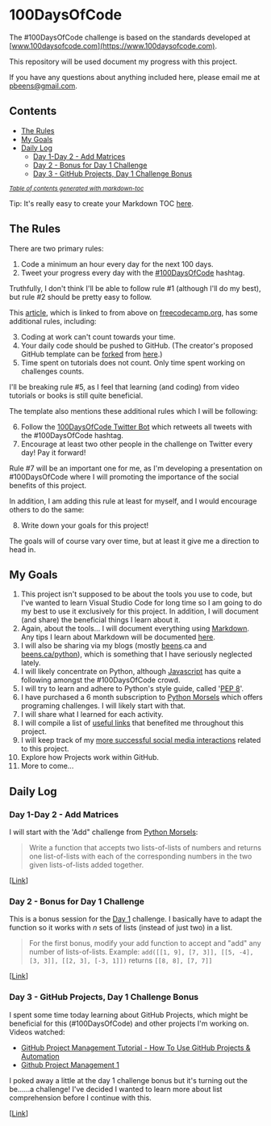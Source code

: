# 100DaysOfCode

The #100DaysOfCode challenge is based on the standards developed at [www.100daysofcode.com](https://www.100daysofcode.com).

This repository will be used document my progress with this project.

If you have any questions about anything included here, please email me at pbeens@gmail.com.

## Contents

- [The Rules](#the-rules)
- [My Goals](#my-goals)
- [Daily Log](#daily-log)
  * [Day 1-Day 2 - Add Matrices](#day-1-day-2---add-matrices)
  * [Day 2 - Bonus for Day 1 Challenge](#day-2---bonus-for-day-1-challenge)
  * [Day 3 - GitHub Projects, Day 1 Challenge Bonus](#day-3---github-projects--day-1-challenge-bonus)

<small><i><a href='http://ecotrust-canada.github.io/markdown-toc/'>Table of contents generated with markdown-toc</a></i></small>


Tip: It's really easy to create your Markdown TOC [here](https://ecotrust-canada.github.io/markdown-toc/).

<!--
    Create TOC at https://ecotrust-canada.github.io/markdown-toc/ and modify accordingly.
-->

## The Rules

There are two primary rules:

1. Code a minimum an hour every day for the next 100 days.
2. Tweet your progress every day with the [#100DaysOfCode](https://twitter.com/hashtag/100daysofcode) hashtag.

Truthfully, I don't think I'll be able to follow rule #1 (although I'll do my best), but rule #2 should be pretty easy to follow.

This [article](https://www.freecodecamp.org/news/join-the-100daysofcode-556ddb4579e4/), which is linked to from above on [freecodecamp.org](https://www.freecodecamp.org), has some additional rules, including:

3. Coding at work can't count towards your time.
4. Your daily code should be pushed to GitHub. (The creator's proposed GitHub template can be [forked](https://help.github.com/en/articles/fork-a-repo) from [here](https://github.com/kallaway/100-days-of-code).)
5. Time spent on tutorials does not count. Only time spent working on challenges counts.

I'll be breaking rule #5, as I feel that learning (and coding) from video tutorials or books is still quite beneficial.

The template also mentions these additional rules which I will be following:

6. Follow the [100DaysOfCode Twitter Bot](https://twitter.com/_100DaysOfCode) which retweets all tweets with the #100DaysOfCode hashtag. 
7. Encourage at least two other people in the challenge on Twitter every day! Pay it forward!

Rule #7 will be an important one for me, as I'm developing a presentation on #100DaysOfCode where I will promoting the importance of the social benefits of this project.

In addition, I am adding this rule at least for myself, and I would encourage others to do the same:

8. Write down your goals for this project! 

The goals will of course vary over time, but at least it give me a direction to head in.

## My Goals

1. This project isn't supposed to be about the tools you use to code, but I've wanted to learn Visual Studio Code for long time so I am going to do my best to use it exclusively for this project. In addition, I will document (and share) the beneficial things I learn about it.
1. Again, about the tools... I will document everything using [Markdown](https://en.wikipedia.org/wiki/Markdown). Any tips I learn about Markdown will be documented [here](Markdown-Tips.md).
1. I will also be sharing via my blogs (mostly [beens](https://www.beens.ca).ca and [beens.ca/python](https://www.beens.ca/python/)), which is something that I have seriously neglected lately.
1. I will likely concentrate on Python, although [Javascript](https://twitter.com/search?q=%23100DaysOfCode%20%23javascript&src=typed_query) has quite a following amongst the #100DaysOfCode crowd.
1. I will try to learn and adhere to Python's style guide, called '[PEP 8](https://www.python.org/dev/peps/pep-0008/)'.
1. I have purchased a 6 month subscription to [Python Morsels](https://www.pythonmorsels.com) which offers programing challenges. I will likely start with that.
1. I will share what I learned for each activity.
1. I will compile a list of [useful links](Links.md) that benefited me throughout this project.
1. I will keep track of my [more successful social media interactions](Social-Media\README.md) related to this project. 
1. Explore how Projects work within GitHub.
1. More to come...

## Daily Log

### Day 1-Day 2 - Add Matrices

I will start with the 'Add" challenge from [Python Morsels](https://www.pythonmorsels.com):

> Write a function that accepts two lists-of-lists of numbers and returns one list-of-lists with each of the corresponding numbers in the two given lists-of-lists added together.

[[Link](Days/01-02/)]

### Day 2 - Bonus for Day 1 Challenge

This is a bonus session for the [Day 1](Days/01-02/) challenge. I basically have to adapt the function so it works with _n_ sets of lists (instead of just two) in a list.

> For the first bonus, modify your add function to accept and "add" any number of lists-of-lists. Example: ```add([[1, 9], [7, 3]], [[5, -4], [3, 3]], [[2, 3], [-3, 1]])``` returns ```[[8, 8], [7, 7]]```

[[Link](Days/02/)]

### Day 3 - GitHub Projects, Day 1 Challenge Bonus

I spent some time today learning about GitHub Projects, which might be beneficial for this (#100DaysOfCode) and other projects I'm working on. Videos watched:

- [GitHub Project Management Tutorial - How To Use GitHub Projects & Automation](https://www.youtube.com/watch?v=ff5cBkPg-bQ)
- [Github Project Management 1](https://www.youtube.com/watch?v=RXEy6CFu9Hk)

I poked away a little at the day 1 challenge bonus but it's turning out the be......a challenge! I've decided I wanted to learn more about list comprehension before I continue with this. 

[[Link](Days/03/)]

